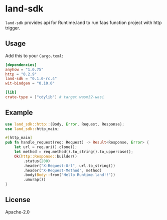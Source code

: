 # land-sdk

`land-sdk` provides api for Runtime.land to run faas function project with http trigger.

## Usage

Add this to your `Cargo.toml`:

```toml
[dependencies]
anyhow = "1.0.75"
http = "0.2.9"
land-sdk = "0.1.0-rc.4"
wit-bindgen = "0.10.0"

[lib]
crate-type = ["cdylib"] # target wasm32-wasi
```

## Example

```rust
use land_sdk::http::{Body, Error, Request, Response};
use land_sdk::http_main;

#[http_main]
pub fn handle_request(req: Request) -> Result<Response, Error> {
    let url = req.uri().clone();
    let method = req.method().to_string().to_uppercase();
    Ok(http::Response::builder()
        .status(200)
        .header("X-Request-Url", url.to_string())
        .header("X-Request-Method", method)
        .body(Body::from("Hello Runtime.land!!"))
        .unwrap())
}
```

## License

Apache-2.0
